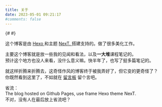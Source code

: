 ```yaml
---
title: 关于
date: 2023-05-01 09:21:17
#comments: false
---
```


{# <script>
    console.log("%cHello from %cJoyWonderful%c!\n恭喜你发现了彩蛋！ https://joywonderful.github.io/gift/clrftodsp.h", "color:#000;", "font-weight:bold; color:#8500ad;", "color:#000;");
</script> #}

这个博客是由 <a target="_blank" rel="noopener" href="https://hexo.io">Hexo <i class="fa fa-arrow-up-right-from-square" style="font-size:15px;"></i></a> 和主题 <a target="_blank" rel="noopener" href="https://theme-next.js.org/">NexT. <i class="fa fa-arrow-up-right-from-square" style="font-size:15px;"></i></a> 搭建支持的。做了很多美化工作。

主要这个博客就是放一些我的见闻和看法，以及**一大堆**课程笔记的。  
预计这个地方也没人来看，没什么意义嘛。快半年了，也写了挺多篇笔记的。

就这样折腾来折腾去，这奇怪作风的博客终于被我弄好了，但它变的更奇怪了？  
你既然看到这里了，不如就在 [留言板](/comments) 留个言吧。

省流：  
The blog hosted on Github Pages, use frame Hexo theme NexT.  
不对，没有人在最后放上省流吧？

<script src="/js/my-mod-js/get-last-commit.js" type="module"></script>

<style>
    #github-commit-info a, #github-commit-info span {
        color: #999;
        font-size: 0.875em;
        font-family: consolas, Menlo, monospace;
    }
    #github-commit-info span {
        margin-left: 15px;
    }
    #github-commit-info a {
        border-bottom: none;
        transition: all 0.4s;
    }
    #github-commit-info a:hover {
        border-bottom: 1px solid #777;
        color: #777;
    }
</style>

<br>

<div title="最后一次 commit 信息：(hash / message / date)" id="github-commit-info"></div>

